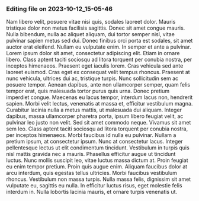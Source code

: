 

### Editing file on 2023-10-12_15-05-46

Nam libero velit, posuere vitae nisi quis, sodales laoreet dolor. Mauris tristique dolor non metus facilisis sagittis. Donec sit amet congue mauris. Nulla bibendum, nulla ac aliquet aliquam, dui tortor semper nisl, vitae pulvinar sapien metus sed dui. Donec finibus orci porta est sodales, sit amet auctor erat eleifend. Nullam eu vulputate enim. In semper et ante a pulvinar. Lorem ipsum dolor sit amet, consectetur adipiscing elit.
Etiam in ornare libero. Class aptent taciti sociosqu ad litora torquent per conubia nostra, per inceptos himenaeos. Praesent eget iaculis lorem. Cras vehicula sed ante laoreet euismod. Cras eget ex consequat velit tempus rhoncus. Praesent at nunc vehicula, ultrices dui ac, tristique turpis. Nunc sollicitudin sem ac posuere tempor. Aenean dapibus, ante non ullamcorper semper, quam felis tempor erat, quis malesuada tortor purus quis urna. Donec pretium imperdiet congue. Maecenas eu lacus tempor, interdum lacus non, hendrerit sapien. Morbi velit lectus, venenatis at massa et, efficitur vestibulum magna. Curabitur lacinia nulla a metus mattis, ut malesuada dui aliquam.
Integer dapibus, massa ullamcorper pharetra porta, ipsum libero feugiat velit, ac pulvinar leo justo non velit. Sed sit amet commodo neque. Vivamus sit amet sem leo. Class aptent taciti sociosqu ad litora torquent per conubia nostra, per inceptos himenaeos. Morbi faucibus id nulla eu pulvinar. Nullam a pretium ipsum, at consectetur ipsum. Nunc at consectetur lacus. Integer pellentesque lectus ut elit condimentum tincidunt. Vestibulum in turpis quis nisl mattis gravida nec a mauris.
Phasellus efficitur augue ut tincidunt luctus. Nunc mollis suscipit leo, vitae luctus massa dictum at. Proin feugiat eu enim tempor pretium. Proin quis augue enim. Aliquam faucibus dolor at arcu interdum, quis egestas tellus ultricies. Morbi faucibus vestibulum rhoncus. Vestibulum non massa turpis. Nulla massa felis, dignissim sit amet vulputate eu, sagittis eu nulla. In efficitur luctus risus, eget molestie felis interdum in. Nulla lobortis lacinia mauris, et ornare turpis venenatis ut.


